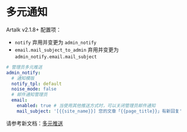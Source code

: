 # 多元通知

Artalk v2.1.8+ 配置项：

- `notify` 弃用并变更为 `admin_notify`
- `email.mail_subject_to_admin` 弃用并变更为 `admin_notify.email.mail_subject`

```yaml
# 管理员多元推送
admin_notify:
  # 通知模版
  notify_tpl: default
  noise_mode: false
  # 邮件通知管理员
  email:
    enabled: true # 当使用其他推送方式时，可以关闭管理员邮件通知
    mail_subject: '[{{site_name}}] 您的文章「{{page_title}}」有新回复'
```

请参考新文档：[多元推送](./admin_notify.md)
